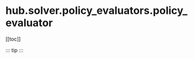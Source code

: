 # hub.solver.policy_evaluators.policy_evaluator

[[toc]]

::: tip
<skdecide-summary></skdecide-summary>
:::

